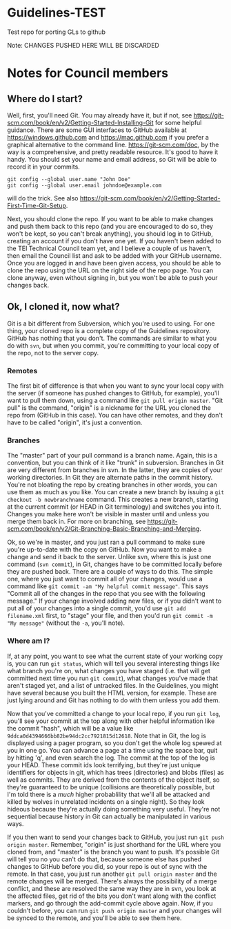 # Guidelines-TEST
Test repo for porting GLs to github 

Note: CHANGES PUSHED HERE WILL BE DISCARDED

# Notes for Council members

## Where do I start?
Well, first, you'll need Git. You may already have it, but if not, see 
<https://git-scm.com/book/en/v2/Getting-Started-Installing-Git> for some helpful guidance. There are some GUI interfaces
to GitHub available at <https://windows.github.com> and <https://mac.github.com> if you prefer a graphical alternative to 
the command line. <https://git-scm.com/doc>, by the way is a comprehensive, and pretty readable resource. It's good to have 
it handy. You should set your name and email address, so Git will be able to record it in your commits.

    git config --global user.name "John Doe"
    git config --global user.email johndoe@example.com

will do the trick. See also <https://git-scm.com/book/en/v2/Getting-Started-First-Time-Git-Setup>.

Next, you should clone the repo. If you want to be able to make changes and push them back to this repo (and you are 
encouraged to do so, they won't be kept, so you can't break anything), you should log in to GitHub, creating an account 
if you don't have one yet. If you haven't been added to the TEI Technical Council team yet, and I believe a couple of us 
haven't, then email the Council list and ask to be added with your GitHub username. Once you are logged in and have been 
given access, you should be able to clone the repo using the URL on the right side of the repo page. You can clone anyway, 
even without signing in, but you won't be able to push your changes back.

## Ok, I cloned it, now what?
Git is a bit different from Subversion, which you're used to using. For one thing, your cloned repo is a complete copy of 
the Guidelines repository. GitHub has nothing that you don't. The commands are similar to what you do with `svn`, but when 
you commit, you're committing to your local copy of the repo, not to the server copy.

### Remotes
The first bit of difference is that when you want to sync your local copy with the server (if someone has pushed changes
to GitHub, for example), you'll want to pull them down, using a command like `git pull origin master`. "Git pull" is the 
command, "origin" is a nickname for the URL you cloned the repo from (GitHub in this case). You can have other remotes, 
and they don't have to be called "origin", it's just a convention.

### Branches
The "master" part of your pull command is a branch name. Again, this is a convention, but you can think of it like "trunk"
in subversion. Branches in Git are very different from branches in svn. In the latter, they are copies of your working
directories. In Git they are alternate paths in the commit history. You're not bloating the repo by creating branches in
other words, you can use them as much as you like. You can create a new branch by issuing a `git checkout -b newbranchname` 
command. This creates a new branch, starting at the current commit (or HEAD in Git terminology) and switches you into it.
Changes you make here won't be visible in master until and unless you merge them back in. For more on branching, see 
<https://git-scm.com/book/en/v2/Git-Branching-Basic-Branching-and-Merging>.

Ok, so we're in master, and you just ran a pull command to make sure you're up-to-date with the copy on GitHub. Now you want 
to make a change and send it back to the server. Unlike svn, where this is just one command (`svn commit`), in Git, changes
have to be committed locally before they are pushed back. There are a couple of ways to do this. The simple one, where you
just want to commit all of your changes, would use a command like `git commit -am "My helpful commit message"`. This says
"Commit all of the changes in the repo that you see with the following message." If your change involved adding new files,
or if you didn't want to put all of your changes into a single commit, you'd use `git add filename.xml` first, to "stage"
your file, and then you'd run `git commit -m "My message"` (without the `-a`, you'll note).

### Where am I?
If, at any point, you want to see what the current state of your working copy is, you can run `git status`, which will tell 
you several interesting things like what branch you're on, what changes you have staged (i.e. that will get committed next 
time you run `git commit`), what changes you've made that aren't staged yet, and a list of untracked files. In the Guidelines, 
you might have several because you built the HTML version, for example. These are just lying around and Git has nothing to 
do with them unless you add them.

Now that you've committed a change to your local repo, if you run `git log`, you'll see your commit at the top along with other
helpful information like the commit "hash", which will be a value like `9ddca0d4394666bb82be94dc2cc7921815d12618`. Note that in
Git, the log is displayed using a pager program, so you don't get the whole log spewed at you in one go. You can advance a page
at a time using the space bar, quit by hitting 'q', and even search the log. The commit at the top of the log is your HEAD.
These commit ids look terrifying, but they're just unique identifiers for objects in git, which has trees (directories) and
blobs (files) as well as commits. They are derived from the contents of the object itself, so they're guaranteed to be unique
(collisions are theoretically possible, but I'm told there is a *much* higher probablility that we'll all be attacked and 
killed by wolves in unrelated incidents on a single night). So they look hideous because they're actually doing something very
useful. They're not sequential because history in Git can actually be manipulated in various ways.

If you then want to send your changes back to GitHub, you just run `git push origin master`. Remember, "origin" is just 
shorthand for the URL where you cloned from, and "master" is the branch you want to push. It's possible Git will tell you
no you can't do that, because someone else has pushed changes to GitHub before you did, so your repo is out of sync with the 
remote. In that case, you just run another `git pull origin master` and the remote changes will be merged. There's always the 
possibility of a merge conflict, and these are resolved the same way they are in svn, you look at the affected files, get rid 
of the bits you don't want along with the conflict markers, and go through the add-commit cycle above again. Now, if you 
couldn't before, you can run `git push origin master` and your changes will be synced to the remote, and you'll be able to see 
them here.


